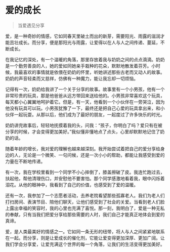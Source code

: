 # 爱的成长
> 当爱遇见分享

爱，是一种奇妙的情感，它如同春天里破土而出的新芽，需要阳光、雨露的滋润才能茁壮成长。而分享，便是那阳光与雨露，让爱得以在人与人之间传递、蔓延，不断成长。

在我记忆的深处，有一个温暖的角落，那里存放着我与奶奶之间的点点滴滴。奶奶是一个勤劳善良的人，她的爱如同她亲手栽种的花朵，默默地散发着芬芳。小时候，我最喜欢的事情就是依偎在奶奶的怀里，听她讲述那些古老而又动人的故事。奶奶的声音轻柔而又慈祥，仿佛有一种魔力，能让我忘却一切烦恼。

记得有一次，奶奶给我讲了一个关于分享的故事。故事里有一个小男孩，他有一个非常珍贵的玩具，那是他爸爸从远方带回来送给他的。小男孩非常喜欢这个玩具，每天都小心翼翼地呵护着它。但是，有一天，他看到一个小伙伴在一旁哭泣，因为他没有玩具可以玩。小男孩犹豫了一下，最终还是把自己心爱的玩具拿出来，和小伙伴一起玩耍。从那以后，他们成为了最好的朋友，一起度过了许多快乐的时光。

奶奶讲完故事后，轻轻地抚摸着我的头，问我：“孩子，你明白了吗？爱只有在被分享的时候，才会变得更加美好。”我似懂非懂地点了点头，心里却默默地记住了奶奶的话。

随着年龄的增长，我对爱的理解也越来越深刻。我开始尝试着把自己的爱分享给身边的人，无论是一个微笑、一句问候，还是一次小小的帮助，都能让我感受到爱的力量在不断地传递。

有一次，我在学校里看到一个同学不小心摔倒了，膝盖擦破了皮。我连忙跑过去，扶起他，帮他清理伤口，并安慰他不要害怕。那个同学感激地看着我，眼中闪烁着泪花。从他的眼神中，我看到了自己的价值，也感受到了爱的温暖。

还有一次，我参加了一个志愿者活动，去养老院看望那些孤寡老人。我们为老人们打扫房间、表演节目、陪他们聊天，让他们感受到了社会的关爱。当看到老人们脸上露出幸福的笑容时，我的心里也充满了喜悦。那一刻，我明白了，爱是一种无私的奉献，只有当我们把爱分享给那些需要的人时，我们自己才能真正地体会到爱的真谛。

爱，是人类最美好的情感之一。它如同一条无形的纽带，将人与人之间紧紧地联系在一起。而分享，则是让爱成长的催化剂，它能让爱变得更加深厚、更加广阔。让我们学会分享爱，让爱充满这个世界的每一个角落，让我们的生活变得更加美好。